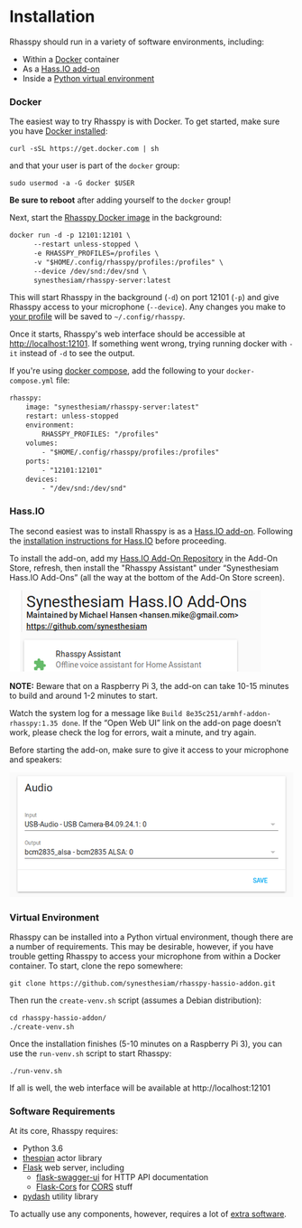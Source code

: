 # Installation

Rhasspy should run in a variety of software environments, including:

* Within a [Docker](https://www.docker.com/) container
* As a [Hass.IO add-on](https://www.home-assistant.io/addons/)
* Inside a [Python virtual environment](https://docs.python-guide.org/dev/virtualenvs/)

### Docker

The easiest way to try Rhasspy is with Docker. To get started, make sure you have [Docker installed](https://docs.docker.com/install/):

    curl -sSL https://get.docker.com | sh
    
and that your user is part of the `docker` group:

    sudo usermod -a -G docker $USER
    
**Be sure to reboot** after adding yourself to the `docker` group!

Next, start the [Rhasspy Docker image](https://hub.docker.com/r/synesthesiam/rhasspy-server) in the background:

    docker run -d -p 12101:12101 \
          --restart unless-stopped \
          -e RHASSPY_PROFILES=/profiles \
          -v "$HOME/.config/rhasspy/profiles:/profiles" \
          --device /dev/snd:/dev/snd \
          synesthesiam/rhasspy-server:latest
          
This will start Rhasspy in the background (`-d`) on port 12101 (`-p`) and give Rhasspy access to your microphone (`--device`). Any changes you make to [your profile](profiles.md) will be saved to `~/.config/rhasspy`.
          
Once it starts, Rhasspy's web interface should be accessible at [http://localhost:12101](http://localhost:12101). If something went wrong, trying running docker with `-it` instead of `-d` to see the output.

If you're using [docker compose](https://docs.docker.com/compose/), add the following to your `docker-compose.yml` file:

    rhasspy:
        image: "synesthesiam/rhasspy-server:latest"
        restart: unless-stopped
        environment:
            RHASSPY_PROFILES: "/profiles"
        volumes:
            - "$HOME/.config/rhasspy/profiles:/profiles"
        ports:
            - "12101:12101"
        devices:
            - "/dev/snd:/dev/snd"

### Hass.IO

The second easiest was to install Rhasspy is as a [Hass.IO add-on](https://www.home-assistant.io/addons/). Following the [installation instructions for Hass.IO](https://www.home-assistant.io/hassio/installation/) before proceeding.

To install the add-on, add my [Hass.IO Add-On Repository](https://github.com/synesthesiam/hassio-addons) in the Add-On Store, refresh, then install the "Rhasspy Assistant" under “Synesthesiam Hass.IO Add-Ons” (all the way at the bottom of the Add-On Store screen).

![Synesthesiam add-on store](img/hass-io-store.png)

**NOTE:** Beware that on a Raspberry Pi 3, the add-on can take 10-15 minutes to build and around 1-2 minutes to start.

Watch the system log for a message like `Build 8e35c251/armhf-addon-rhasspy:1.35 done`. If the “Open Web UI” link on the add-on page doesn’t work, please check the log for errors, wait a minute, and try again.

Before starting the add-on, make sure to give it access to your microphone and speakers:

![Audio settings for Hass.IO](img/hass-io-audio.png)


### Virtual Environment

Rhasspy can be installed into a Python virtual environment, though there are a number of requirements. This may be desirable, however, if you have trouble getting Rhasspy to access your microphone from within a Docker container. To start, clone the repo somewhere:

    git clone https://github.com/synesthesiam/rhasspy-hassio-addon.git
    
Then run the `create-venv.sh` script (assumes a Debian distribution):

    cd rhasspy-hassio-addon/
    ./create-venv.sh
    
Once the installation finishes (5-10 minutes on a Raspberry Pi 3), you can use the `run-venv.sh` script to start Rhasspy:

    ./run-venv.sh
    
If all is well, the web interface will be available at http://localhost:12101

### Software Requirements

At its core, Rhasspy requires:

* Python 3.6
* [thespian](https://pypi.org/project/thespian/) actor library
* [Flask](https://pypi.org/project/Flask/) web server, including
    * [flask-swagger-ui](https://pypi.org/project/flask-swagger-ui/) for HTTP API documentation
    * [Flask-Cors](https://pypi.org/project/Flask-Cors/) for [CORS](https://developer.mozilla.org/en-US/docs/Web/HTTP/CORS) stuff
* [pydash](https://pypi.org/project/pydash/) utility library

To actually use any components, however, requires a lot of [extra software](about.md#supporting-tools).
